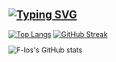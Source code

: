 ## [![Typing SVG](https://readme-typing-svg.demolab.com?font=Fira+Code&pause=1000&color=000000&width=435&lines=Hello+my+name+is+Tim+(Taewhei+Kim))](https://git.io/typing-svg)


[![Top Langs](https://github-readme-stats.vercel.app/api/top-langs/?username=F-los&theme=dark&layout=compact&langs_count=8&hide=shaderLab,hlsl)](https://github.com/anuraghazra/github-readme-stats)
[![GitHub Streak](https://streak-stats.demolab.com?user=F-los&theme=dark&date_format=j%20M%5B%20Y%5D)](https://git.io/streak-stats)

![F-los's GitHub stats](https://github-readme-stats.vercel.app/api?username=F-los&hide=contribs,prs&show_icons=true&theme=graywhite)

